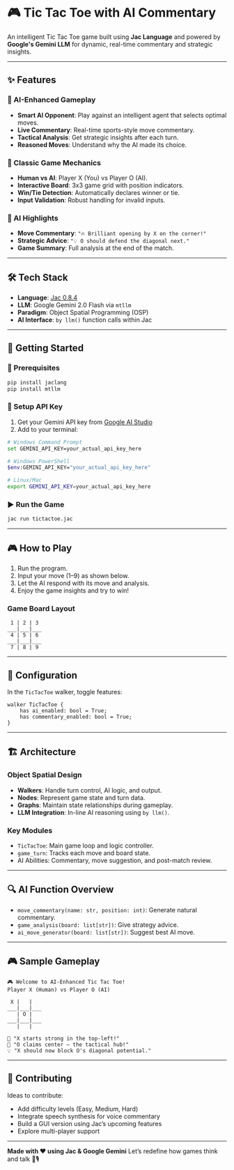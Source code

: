 # 🎮 Tic Tac Toe with AI Commentary

An intelligent Tic Tac Toe game built using **Jac Language** and powered by **Google's Gemini LLM** for dynamic, real-time commentary and strategic insights.

---

## ✨ Features

### 🤖 AI-Enhanced Gameplay

* **Smart AI Opponent**: Play against an intelligent agent that selects optimal moves.
* **Live Commentary**: Real-time sports-style move commentary.
* **Tactical Analysis**: Get strategic insights after each turn.
* **Reasoned Moves**: Understand why the AI made its choice.

### 🎯 Classic Game Mechanics

* **Human vs AI**: Player X (You) vs Player O (AI).
* **Interactive Board**: 3x3 game grid with position indicators.
* **Win/Tie Detection**: Automatically declares winner or tie.
* **Input Validation**: Robust handling for invalid inputs.

### 🧠 AI Highlights

* **Move Commentary**: `"🔥 Brilliant opening by X on the corner!"`
* **Strategic Advice**: `"💡 O should defend the diagonal next."`
* **Game Summary**: Full analysis at the end of the match.

---

## 🛠️ Tech Stack

* **Language**: [Jac 0.8.4](https://www.jac-lang.org/)
* **LLM**: Google Gemini 2.0 Flash via `mtllm`
* **Paradigm**: Object Spatial Programming (OSP)
* **AI Interface**: `by llm()` function calls within Jac

---

## 🚀 Getting Started

### 🔧 Prerequisites

```bash
pip install jaclang
pip install mtllm
```

### 🔑 Setup API Key

1. Get your Gemini API key from [Google AI Studio](https://aistudio.google.com/app/apikey)
2. Add to your terminal:

```bash
# Windows Command Prompt
set GEMINI_API_KEY=your_actual_api_key_here

# Windows PowerShell
$env:GEMINI_API_KEY="your_actual_api_key_here"

# Linux/Mac
export GEMINI_API_KEY=your_actual_api_key_here
```

### ▶️ Run the Game

```bash
jac run tictactoe.jac
```

---

## 🎮 How to Play

1. Run the program.
2. Input your move (1–9) as shown below.
3. Let the AI respond with its move and analysis.
4. Enjoy the game insights and try to win!

### Game Board Layout

```
 1 | 2 | 3 
___|___|___
 4 | 5 | 6 
___|___|___
 7 | 8 | 9 
```

---

## 🧩 Configuration

In the `TicTacToe` walker, toggle features:

```jac
walker TicTacToe {
    has ai_enabled: bool = True;
    has commentary_enabled: bool = True;
}
```

---

## 🏗️ Architecture

### Object Spatial Design

* **Walkers**: Handle turn control, AI logic, and output.
* **Nodes**: Represent game state and turn data.
* **Graphs**: Maintain state relationships during gameplay.
* **LLM Integration**: In-line AI reasoning using `by llm()`.

### Key Modules

* `TicTacToe`: Main game loop and logic controller.
* `game_turn`: Tracks each move and board state.
* AI Abilities: Commentary, move suggestion, and post-match review.

---

## 🔍 AI Function Overview

* `move_commentary(name: str, position: int)`: Generate natural commentary.
* `game_analysis(board: list[str])`: Give strategy advice.
* `ai_move_generator(board: list[str])`: Suggest best AI move.

---

## 🎮 Sample Gameplay

```
🎮 Welcome to AI-Enhanced Tic Tac Toe!
Player X (Human) vs Player O (AI)

 X |   |   
___|___|___
   | O |   
___|___|___
   |   |   

📢 "X starts strong in the top-left!"
🤖 "O claims center — the tactical hub!"
💡 "X should now block O's diagonal potential."
```

---

## 🤝 Contributing

Ideas to contribute:

* Add difficulty levels (Easy, Medium, Hard)
* Integrate speech synthesis for voice commentary
* Build a GUI version using Jac’s upcoming features
* Explore multi-player support

---

**Made with ❤️ using Jac & Google Gemini**
Let’s redefine how games think and talk 🧠🎙️

